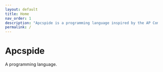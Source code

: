 ```yaml
---
layout: default
title: Home
nav_order: 1
description: "Apcspide is a programming language inspired by the AP Computer Science Principles exam pseudocode."
permalink: /
---
```

# Apcspide
A programming language.